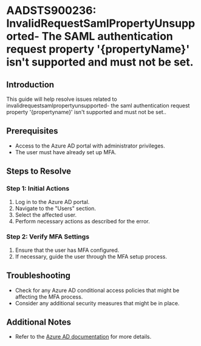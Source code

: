 # AADSTS900236: InvalidRequestSamlPropertyUnsupported- The SAML authentication request property '{propertyName}' isn't supported and must not be set.

## Introduction
This guide will help resolve issues related to invalidrequestsamlpropertyunsupported- the saml authentication request property '{propertyname}' isn't supported and must not be set..

## Prerequisites
- Access to the Azure AD portal with administrator privileges.
- The user must have already set up MFA.

## Steps to Resolve

### Step 1: Initial Actions
1. Log in to the Azure AD portal.
2. Navigate to the "Users" section.
3. Select the affected user.
4. Perform necessary actions as described for the error.

### Step 2: Verify MFA Settings
1. Ensure that the user has MFA configured.
2. If necessary, guide the user through the MFA setup process.

## Troubleshooting
- Check for any Azure AD conditional access policies that might be affecting the MFA process.
- Consider any additional security measures that might be in place.

## Additional Notes
- Refer to the [Azure AD documentation](https://learn.microsoft.com/en-us/azure/active-directory/) for more details.
